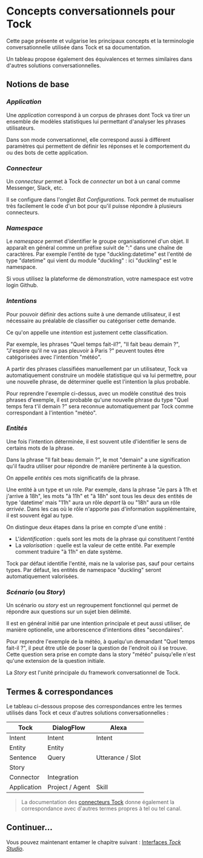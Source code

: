 # Concepts conversationnels pour Tock

Cette page présente et vulgarise les principaux concepts et la terminologie conversationnelle utilisée 
dans Tock et sa documentation.

Un tableau propose également des équivalences et termes similaires dans d'autres solutions conversationnelles.

## Notions de base

### _Application_

Une _application_ correspond à un corpus de phrases dont Tock va tirer un ensemble de modèles statistiques
lui permettant d'analyser les phrases utilisateurs.

Dans son mode conversationnel, elle correspond aussi à différent paramètres 
qui permettent de définir les réponses et le comportement du ou des bots
de cette application.

### _Connecteur_

Un _connecteur_ permet à Tock de _connecter_ un bot à un canal comme Messenger, Slack, etc.

Il se configure dans l'onglet _Bot Configurations_. 
Tock permet de mutualiser très facilement le code d'un bot pour qu'il puisse répondre à 
plusieurs connecteurs. 

### _Namespace_

Le _namespace_ permet d'identifier le groupe organisationnel d'un objet. 
Il apparaît en général comme un préfixe suivit de ":" dans une chaîne de caractères.
Par exemple l'entité de type "duckling:datetime" est l'entité de type "datetime" qui vient
du module "duckling" : ici "duckling" est le namespace.

Si vous utilisez la plateforme de démonstration, votre namespace est votre login Github.

### _Intentions_

Pour pouvoir définir des actions suite à une demande utilisateur, 
il est nécessaire au préalable de classifier ou catégoriser cette demande. 

Ce qu'on appelle une _intention_ est justement cette classification.

Par exemple, les phrases "Quel temps fait-il?", "Il fait beau demain ?", "J'espère qu'il ne va pas pleuvoir à Paris ?"
peuvent toutes être catégorisées avec l'intention "météo".

A partir des phrases classifiées manuellement par un utilisateur, 
Tock va automatiquement construire un modèle statistique qui va lui permettre,
pour une nouvelle phrase, de déterminer quelle est l'intention la plus probable.

Pour reprendre l'exemple ci-dessus, avec un modèle constitué des trois phrases d'exemple, 
il est probable qu'une nouvelle phrase du type "Quel temps fera t'il demain ?" sera reconnue
automatiquement par Tock comme correspondant à l'intention "météo".

### _Entités_

Une fois l'intention déterminée, il est souvent utile d'identifier le sens de certains mots de la phrase.

Dans la phrase "Il fait beau demain ?", le mot "demain" a une signification qu'il faudra utiliser
pour répondre de manière pertinente à la question. 

On appelle _entités_ ces mots significatifs de la phrase. 

Une entité à un type et un role. Par exemple, dans la phrase "Je pars à 11h et j'arrive à 18h", 
les mots "à 11h" et "à 18h" sont tous les deux des entités de type 'datetime' 
mais "11h" aura un rôle _depart_ là ou "18h" aura un rôle _arrivée_.
Dans les cas où le rôle n'apporte pas d'information supplémentaire, il est souvent égal au type.

On distingue deux étapes dans la prise en compte d'une entité :

- L'_identification_ : quels sont les mots de la phrase qui constituent l'entité
- La _valorisation_ : quelle est la valeur de cette entité. Par exemple comment traduire "à 11h" en date système.

Tock par défaut identifie l'entité, mais ne la valorise pas, sauf pour certains types.
Par défaut, les entités de namespace "duckling" seront automatiquement valorisées.

### _Scénario_ (ou _Story_)

Un scénario ou _story_ est un regroupement fonctionnel qui permet de répondre aux questions
 sur un sujet bien délimité.
 
Il est en général initié par une intention principale et peut aussi utiliser, de manière optionelle,
une arborescence d'intentions dites "secondaires".

Pour reprendre l'exemple de la météo, à quelqu'un demandant "Quel temps fait-il ?", 
il peut être utile de poser la question de l'endroit où il se trouve. 
Cette question sera prise en compte dans la story "météo" puisqu'elle n'est qu'une extension
de la question initiale.

La _Story_ est l'unité principale du framework conversationnel de Tock.

## Termes & correspondances

Le tableau ci-dessous propose des correspondances entre les termes utilisés dans Tock et ceux d'autres 
solutions conversationnelles :

| Tock             | DialogFlow           | Alexa             |
|------------------|----------------------|-------------------|
| Intent           | Intent               | Intent            |
| Entity           | Entity               |   |   |
| Sentence         | Query                | Utterance / Slot  |
| Story            |   |   |   |
| Connector        | Integration          |   |   |
| Application      | Project / Agent      | Skill             | 

> La documentation des [connecteurs Tock](canaux.md) donne également la correspondance avec d'autres termes propres à 
>tel ou tel canal.

## Continuer...

Vous pouvez maintenant entamer le chapitre suivant : [Interfaces _Tock Studio_](studio.md). 
